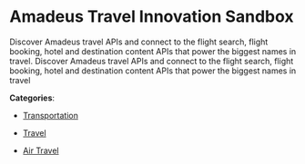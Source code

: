 # Amadeus Travel Innovation Sandbox

Discover Amadeus travel APIs and connect to the flight search, flight booking, hotel and destination content APIs that power the biggest names in travel.  Discover Amadeus travel APIs and connect to the flight search, flight booking, hotel and destination content APIs that power the biggest names in travel

**Categories**:

- [Transportation](https://github/apis-list/apis-list#transportation)

- [Travel](https://github/apis-list/apis-list#travel)

- [Air Travel](https://github/apis-list/apis-list#air-travel)



